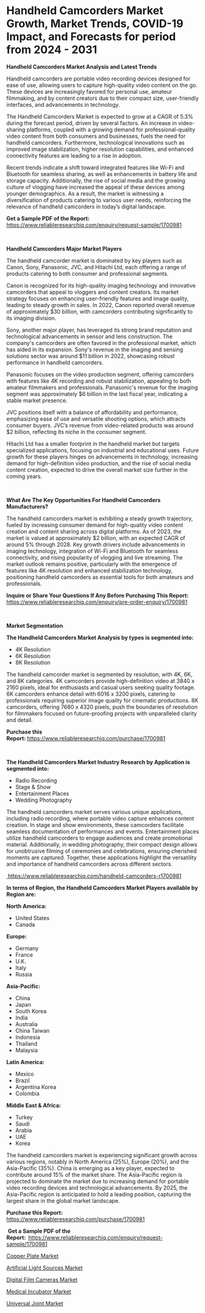 <p><h1>Handheld Camcorders Market Growth, Market Trends, COVID-19 Impact, and Forecasts for period from 2024 - 2031</h1></p><p><strong>Handheld Camcorders Market Analysis and Latest Trends</strong></p>
<p><p>Handheld camcorders are portable video recording devices designed for ease of use, allowing users to capture high-quality video content on the go. These devices are increasingly favored for personal use, amateur filmmaking, and by content creators due to their compact size, user-friendly interfaces, and advancements in technology. </p><p>The Handheld Camcorders Market is expected to grow at a CAGR of 5.3% during the forecast period, driven by several factors. An increase in video-sharing platforms, coupled with a growing demand for professional-quality video content from both consumers and businesses, fuels the need for handheld camcorders. Furthermore, technological innovations such as improved image stabilization, higher resolution capabilities, and enhanced connectivity features are leading to a rise in adoption. </p><p>Recent trends indicate a shift toward integrated features like Wi-Fi and Bluetooth for seamless sharing, as well as enhancements in battery life and storage capacity. Additionally, the rise of social media and the growing culture of vlogging have increased the appeal of these devices among younger demographics. As a result, the market is witnessing a diversification of products catering to various user needs, reinforcing the relevance of handheld camcorders in today’s digital landscape.</p></p>
<p><strong>Get a Sample PDF of the Report:&nbsp;</strong> <a href="https://www.reliableresearchiq.com/enquiry/request-sample/1700981?utm_campaign=1106&utm_medium=2&utm_source=Github&utm_content=ia&utm_term=21102024&utm_id=handheld-camcorders">https://www.reliableresearchiq.com/enquiry/request-sample/1700981</a></p>
<p>&nbsp;</p>
<p><strong>Handheld Camcorders Major Market Players</strong></p>
<p><p>The handheld camcorder market is dominated by key players such as Canon, Sony, Panasonic, JVC, and Hitachi Ltd, each offering a range of products catering to both consumer and professional segments. </p><p>Canon is recognized for its high-quality imaging technology and innovative camcorders that appeal to vloggers and content creators. Its market strategy focuses on enhancing user-friendly features and image quality, leading to steady growth in sales. In 2022, Canon reported overall revenue of approximately $30 billion, with camcorders contributing significantly to its imaging division.</p><p>Sony, another major player, has leveraged its strong brand reputation and technological advancements in sensor and lens construction. The company's camcorders are often favored in the professional market, which has aided in its expansion. Sony's revenue in the imaging and sensing solutions sector was around $11 billion in 2022, showcasing robust performance in handheld camcorders.</p><p>Panasonic focuses on the video production segment, offering camcorders with features like 4K recording and robust stabilization, appealing to both amateur filmmakers and professionals. Panasonic's revenue for the imaging segment was approximately $6 billion in the last fiscal year, indicating a stable market presence.</p><p>JVC positions itself with a balance of affordability and performance, emphasizing ease of use and versatile shooting options, which attracts consumer buyers. JVC’s revenue from video-related products was around $2 billion, reflecting its niche in the consumer segment.</p><p>Hitachi Ltd has a smaller footprint in the handheld market but targets specialized applications, focusing on industrial and educational uses. Future growth for these players hinges on advancements in technology, increasing demand for high-definition video production, and the rise of social media content creation, expected to drive the overall market size further in the coming years.</p></p>
<p>&nbsp;</p>
<p><strong>What Are The Key Opportunities For Handheld Camcorders Manufacturers?</strong></p>
<p><p>The handheld camcorders market is exhibiting a steady growth trajectory, fueled by increasing consumer demand for high-quality video content creation and content sharing across digital platforms. As of 2023, the market is valued at approximately $2 billion, with an expected CAGR of around 5% through 2028. Key growth drivers include advancements in imaging technology, integration of Wi-Fi and Bluetooth for seamless connectivity, and rising popularity of vlogging and live streaming. The market outlook remains positive, particularly with the emergence of features like 4K resolution and enhanced stabilization technology, positioning handheld camcorders as essential tools for both amateurs and professionals.</p></p>
<p><strong>Inquire or Share Your Questions If Any Before Purchasing This Report:</strong> <a href="https://www.reliableresearchiq.com/enquiry/pre-order-enquiry/1700981?utm_campaign=1106&utm_medium=2&utm_source=Github&utm_content=ia&utm_term=21102024&utm_id=handheld-camcorders">https://www.reliableresearchiq.com/enquiry/pre-order-enquiry/1700981</a></p>
<p>&nbsp;</p>
<p><strong>Market Segmentation</strong></p>
<p><strong>The Handheld Camcorders Market Analysis by types is segmented into:</strong></p>
<p><ul><li>4K Resolution</li><li>6K Resolution</li><li>8K Resolution</li></ul></p>
<p><p>The handheld camcorder market is segmented by resolution, with 4K, 6K, and 8K categories. 4K camcorders provide high-definition video at 3840 x 2160 pixels, ideal for enthusiasts and casual users seeking quality footage. 6K camcorders enhance detail with 6016 x 3200 pixels, catering to professionals requiring superior image quality for cinematic productions. 8K camcorders, offering 7680 x 4320 pixels, push the boundaries of resolution for filmmakers focused on future-proofing projects with unparalleled clarity and detail.</p></p>
<p><strong>Purchase this Report:&nbsp;</strong><a href="https://www.reliableresearchiq.com/purchase/1700981?utm_campaign=1106&utm_medium=2&utm_source=Github&utm_content=ia&utm_term=21102024&utm_id=handheld-camcorders">https://www.reliableresearchiq.com/purchase/1700981</a></p>
<p>&nbsp;</p>
<p><strong>The Handheld Camcorders Market Industry Research by Application is segmented into:</strong></p>
<p><ul><li>Radio Recording</li><li>Stage & Show</li><li>Entertainment Places</li><li>Wedding Photography</li></ul></p>
<p><p>The handheld camcorders market serves various unique applications, including radio recording, where portable video capture enhances content creation. In stage and show environments, these camcorders facilitate seamless documentation of performances and events. Entertainment places utilize handheld camcorders to engage audiences and create promotional material. Additionally, in wedding photography, their compact design allows for unobtrusive filming of ceremonies and celebrations, ensuring cherished moments are captured. Together, these applications highlight the versatility and importance of handheld camcorders across different sectors.</p></p>
<p><a href="https://www.reliableresearchiq.com/handheld-camcorders-r1700981?utm_campaign=1106&utm_medium=2&utm_source=Github&utm_content=ia&utm_term=21102024&utm_id=handheld-camcorders">&nbsp;https://www.reliableresearchiq.com/handheld-camcorders-r1700981</a></p>
<p><strong>In terms of Region, the Handheld Camcorders Market Players available by Region are:</strong></p>
<p>
    <p> <strong> North America: </strong>
        <ul>
            <li>United States</li>
            <li>Canada</li>
        </ul>
        </p> 
    <p> <strong> Europe: </strong>
        <ul>
            <li>Germany</li>
            <li>France</li>
            <li>U.K.</li>
            <li>Italy</li>
            <li>Russia</li>
        </ul>
        </p> 
    <p> <strong> Asia-Pacific: </strong>
        <ul>
            <li>China</li>
            <li>Japan</li>
            <li>South Korea</li>
            <li>India</li>
            <li>Australia</li>
            <li>China Taiwan</li>
            <li>Indonesia</li>
            <li>Thailand</li>
            <li>Malaysia</li>
        </ul>
        </p> 
    <p> <strong> Latin America: </strong>
        <ul>
            <li>Mexico</li>
            <li>Brazil</li>
            <li>Argentina Korea</li>
            <li>Colombia</li>
        </ul>
        </p> 
    <p> <strong> Middle East & Africa: </strong>
        <ul>
            <li>Turkey</li>
            <li>Saudi</li>
            <li>Arabia</li>
            <li>UAE</li>
            <li>Korea</li>
        </ul>
    </p>
    </p>
<p><p>The handheld camcorders market is experiencing significant growth across various regions, notably in North America (25%), Europe (20%), and the Asia-Pacific (35%). China is emerging as a key player, expected to contribute around 15% of the market share. The Asia-Pacific region is projected to dominate the market due to increasing demand for portable video recording devices and technological advancements. By 2025, the Asia-Pacific region is anticipated to hold a leading position, capturing the largest share in the global market landscape.</p></p>
<p><strong>Purchase this Report: </strong><a href="https://www.reliableresearchiq.com/purchase/1700981?utm_campaign=1106&utm_medium=2&utm_source=Github&utm_content=ia&utm_term=21102024&utm_id=handheld-camcorders">https://www.reliableresearchiq.com/purchase/1700981</a></p>
<p>&nbsp;<strong>Get a Sample PDF of the Report:&nbsp;&nbsp;</strong><a href="https://www.reliableresearchiq.com/enquiry/request-sample/1700981?utm_campaign=1106&utm_medium=2&utm_source=Github&utm_content=ia&utm_term=21102024&utm_id=handheld-camcorders">https://www.reliableresearchiq.com/enquiry/request-sample/1700981</a></p>
<p><strong></strong></p>
<p><p><a href="https://www.linkedin.com/pulse/copper-plate-market-pulse-126-expansion-blueprint-2024-2031-stokks-j7kee?utm_campaign=1106&utm_medium=2&utm_source=Github&utm_content=ia&utm_term=21102024&utm_id=handheld-camcorders">Copper Plate Market</a></p><p><a href="https://issuu.com/reportprime-2/docs/artificial-light-sources-market-siz_dedac8cbac9389?utm_campaign=1106&utm_medium=2&utm_source=Github&utm_content=ia&utm_term=21102024&utm_id=handheld-camcorders">Artificial Light Sources Market</a></p><p><a href="https://github.com/hentonwytandusyl0/Market-Research-Report-List-1/blob/main/digital-film-cameras-market.md?utm_campaign=1106&utm_medium=2&utm_source=Github&utm_content=ia&utm_term=21102024&utm_id=handheld-camcorders">Digital Film Cameras Market</a></p><p><a href="https://www.linkedin.com/pulse/strategic-roadmap-success-global-medical-incubator-market-1jrhe?utm_campaign=1106&utm_medium=2&utm_source=Github&utm_content=ia&utm_term=21102024&utm_id=handheld-camcorders">Medical Incubator Market</a></p><p><a href="https://issuu.com/reportprime-2/docs/universal-joint-market-size-2030.pp_00de707f1ad3ef?utm_campaign=1106&utm_medium=2&utm_source=Github&utm_content=ia&utm_term=21102024&utm_id=handheld-camcorders">Universal Joint Market</a></p></p>